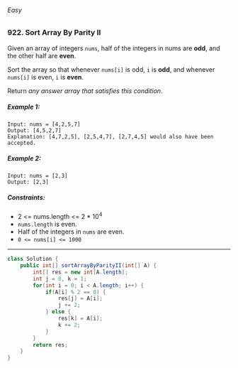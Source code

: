 ###### Easy

### 922. Sort Array By Parity II

Given an array of integers `nums`, half of the integers in nums are **odd**, and the other half are **even**.

Sort the array so that whenever `nums[i]` is odd, `i` is **odd**, and whenever `nums[i]` is even, `i` is **even**.

Return _any answer array that satisfies this condition_.

 

##### Example 1:
```
Input: nums = [4,2,5,7]
Output: [4,5,2,7]
Explanation: [4,7,2,5], [2,5,4,7], [2,7,4,5] would also have been accepted.
```
##### Example 2:
```
Input: nums = [2,3]
Output: [2,3]
``` 

##### Constraints:

- 2 <= nums.length <= 2 * 10<sup>4</sup>
- `nums.length` is even.
- Half of the integers in `nums` are even.
- `0 <= nums[i] <= 1000`

***

```java
class Solution {
    public int[] sortArrayByParityII(int[] A) {
        int[] res = new int[A.length];
        int j = 0, k = 1;
        for(int i = 0; i < A.length; i++) {
            if(A[i] % 2 == 0) {
                res[j] = A[i];
                j += 2;
            } else {
                res[k] = A[i];
                k += 2;
            }
        }
        return res;
    }
}
```
